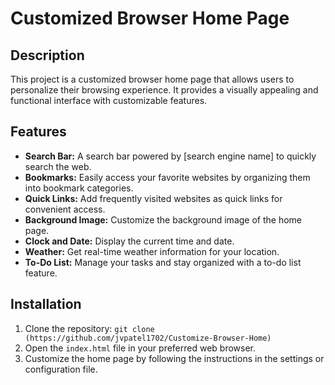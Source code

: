 # Customized Browser Home Page

## Description

This project is a customized browser home page that allows users to personalize their browsing experience. It provides a visually appealing and functional interface with customizable features.

## Features

- **Search Bar:** A search bar powered by [search engine name] to quickly search the web.
- **Bookmarks:** Easily access your favorite websites by organizing them into bookmark categories.
- **Quick Links:** Add frequently visited websites as quick links for convenient access.
- **Background Image:** Customize the background image of the home page.
- **Clock and Date:** Display the current time and date.
- **Weather:** Get real-time weather information for your location.
- **To-Do List:** Manage your tasks and stay organized with a to-do list feature.

## Installation

1. Clone the repository: `git clone (https://github.com/jvpatel1702/Customize-Browser-Home)`
2. Open the `index.html` file in your preferred web browser.
3. Customize the home page by following the instructions in the settings or configuration file.
